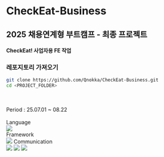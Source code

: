 # CheckEat-Business
## 2025 채용연계형 부트캠프 - 최종 프로젝트
#### CheckEat! 사업자용 FE 작업

### 레포지토리 가져오기
``` bash
git clone https://github.com/Qnokka/CheckEat-Business.git
cd <PROJECT_FOLDER>
```

<br/>
<br/>
Period : 25.07.01 ~ 08.22
<br/>
<br/>
Language
<br/>
<img src="https://img.shields.io/badge/swift-%23FA7343.svg?&style=for-the-badge&logo=swift&logoColor=white" />
<br/>
Framework
<br/>
<img src="https://img.shields.io/badge/swiftUI-%23FA7343.svg?&style=for-the-badge&logo=swift&logoColor=white" />
Communication
<br/>
<img src="https://img.shields.io/badge/github-%23181717.svg?&style=for-the-badge&logo=github&logoColor=white" />
<img src="https://img.shields.io/badge/figma-%23F24E1E.svg?&style=for-the-badge&logo=figma&logoColor=white" />
<img src="https://img.shields.io/badge/notion-%23000000.svg?&style=for-the-badge&logo=notion&logoColor=white" />
